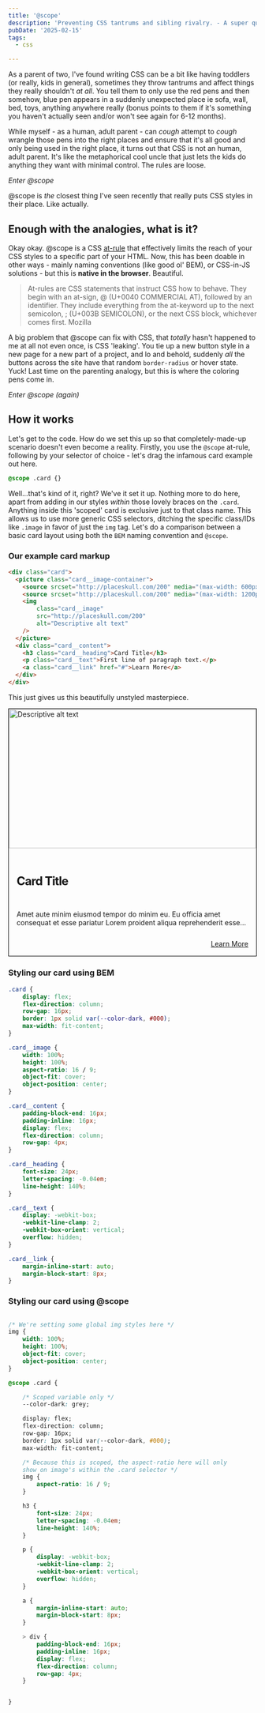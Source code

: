 ```yaml
---
title: '@scope'
description: 'Preventing CSS tantrums and sibling rivalry. - A super quick insight into the @scope property'
pubDate: '2025-02-15'
tags:
  - css

---
```


As a parent of two, I've found writing CSS can be a bit like having toddlers (or really, kids in general), sometimes they throw tantrums and affect things they really shouldn't *at all*. You tell them to only use the red pens and then somehow, blue pen appears in a suddenly unexpected place ie sofa, wall, bed, toys, anything anywhere really (bonus points to them if it's something you haven't actually seen and/or won't see again for 6-12 months).

While myself - as a human, adult parent - can *cough* attempt to *cough* wrangle those pens into the right places and ensure that it's all good and only being used in the right place, it turns out that CSS is not an human, adult parent. It's like the metaphorical cool uncle that just lets the kids do anything they want with minimal control. The rules are loose.

*Enter @scope*

@scope is *the* closest thing I've seen recently that really puts CSS styles in their place. Like actually.

## Enough with the analogies, what is it?

Okay okay. @scope is a CSS [at-rule](https://developer.mozilla.org/en-US/docs/Web/CSS/CSS_syntax/At-rule) that effectively limits the reach of your CSS styles to a specific part of your HTML. Now, this has been doable in other ways - mainly naming conventions (like good ol' BEM), or CSS-in-JS solutions - but this is **native in the browser**. Beautiful.

<div class="blockquote-container">

> At-rules are CSS statements that instruct CSS how to behave. They begin with an at-sign, @ (U+0040 COMMERCIAL AT), followed by an identifier. They include everything from the at-keyword up to the next semicolon, ; (U+003B SEMICOLON), or the next CSS block, whichever comes first.
> Mozilla

</div>

A big problem that @scope can fix with CSS, that _totally_ hasn't happened to me at all not even once, is CSS 'leaking'. You tie up a new button style in a new page for a new part of a project, and lo and behold, suddenly *all* the buttons across the site have that random `border-radius` or hover state. Yuck! Last time on the parenting analogy, but this is where the coloring pens come in.

*Enter @scope (again)*

## How it works

Let's get to the code. How do we set this up so that completely-made-up scenario doesn't even become a reality. Firstly, you use the `@scope` at-rule, following by your selector of choice - let's drag the infamous card example out here.

```css
@scope .card {}
```

Well...that's kind of it, right? We've it set it up. Nothing more to do here, apart from adding in our styles *within* those lovely braces on the `.card`. Anything inside this 'scoped' card is exclusive just to that class name. This allows us to use more generic CSS selectors, ditching the specific class/IDs like `.image` in favor of just the `img` tag. Let's do a comparison between a basic card layout using both the `BEM` naming convention and `@scope`.

### Our example card markup

```html
<div class="card">
  <picture class="card__image-container">
    <source srcset="http://placeskull.com/200" media="(max-width: 600px)" />
    <source srcset="http://placeskull.com/200" media="(max-width: 1200px)" />
    <img
        class="card__image"
        src="http://placeskull.com/200"
        alt="Descriptive alt text"
    />
  </picture>
  <div class="card__content">
    <h3 class="card__heading">Card Title</h3>
    <p class="card__text">First line of paragraph text.</p>
    <a class="card__link" href="#">Learn More</a>
  </div>
</div>
```

This just gives us this beautifully unstyled masterpiece.


<div class="card">
  <picture class="card__image-container">
    <source srcset="http://placeskull.com/200" media="(max-width: 600px)" />
    <source srcset="http://placeskull.com/200" media="(max-width: 1200px)" />
    <img
        class="card__image"
        src="http://placeskull.com/200"
        alt="Descriptive alt text"
    />
  </picture>
  <div class="card__content">
    <h3 class="card__heading">Card Title</h3>
    <p class="card__text">Amet aute minim eiusmod tempor do minim eu. Eu officia amet consequat et esse pariatur Lorem proident aliqua reprehenderit esse elit. Eiusmod laborum fugiat irure culpa adipisicing velit. In consequat adipisicing ea consequat aute elit elit. Do proident veniam commodo voluptate adipisicing ullamco et ut aliqua fugiat id veniam do. Aliquip non incididunt ipsum occaecat cillum est consequat consectetur cillum. Dolore in excepteur veniam adipisicing pariatur Lorem.</p>
    <a class="card__link" href="#">Learn More</a>
  </div>
</div>

### Styling our card using BEM

<style>
.card {
    display: flex;
    flex-direction: column;
    row-gap: 16px;
    border: 1px solid var(--color-dark, #000);
    max-width: fit-content;
}

.card__image {
    width: 100%;
    height: 100%;
    aspect-ratio: 16 / 9;
    object-fit: cover;
    object-position: center;
}

.card__content {
    padding-block-end: 16px;
    padding-inline: 16px;
    display: flex;
    flex-direction: column;
    row-gap: 4px;
}

.card__heading {
    font-size: 24px;
    letter-spacing: -0.04em;
    line-height: 140%;
}

.card__text {
  display: -webkit-box;
  -webkit-line-clamp: 2;
  -webkit-box-orient: vertical;
  overflow: hidden;
}

.card__link {
    margin-inline-start: auto;
    margin-block-start: 8px;
}
</style>

```css
.card {
    display: flex;
    flex-direction: column;
    row-gap: 16px;
    border: 1px solid var(--color-dark, #000);
    max-width: fit-content;
}

.card__image {
    width: 100%;
    height: 100%;
    aspect-ratio: 16 / 9;
    object-fit: cover;
    object-position: center;
}

.card__content {
    padding-block-end: 16px;
    padding-inline: 16px;
    display: flex;
    flex-direction: column;
    row-gap: 4px;
}

.card__heading {
    font-size: 24px;
    letter-spacing: -0.04em;
    line-height: 140%;
}

.card__text {
    display: -webkit-box;
    -webkit-line-clamp: 2;
    -webkit-box-orient: vertical;
    overflow: hidden;
}

.card__link {
    margin-inline-start: auto;
    margin-block-start: 8px;
}
```

### Styling our card using @scope

```css

/* We're setting some global img styles here */
img {
    width: 100%;
    height: 100%;
    object-fit: cover;
    object-position: center;
}

@scope .card {

    /* Scoped variable only */
    --color-dark: grey;

    display: flex;
    flex-direction: column;
    row-gap: 16px;
    border: 1px solid var(--color-dark, #000);
    max-width: fit-content;

    /* Because this is scoped, the aspect-ratio here will only
    show on image's within the .card selector */
    img {
        aspect-ratio: 16 / 9;
    }

    h3 {
        font-size: 24px;
        letter-spacing: -0.04em;
        line-height: 140%;
    }

    p {
        display: -webkit-box;
        -webkit-line-clamp: 2;
        -webkit-box-orient: vertical;
        overflow: hidden;
    }

    a {
        margin-inline-start: auto;
        margin-block-start: 8px;
    }

    > div {
        padding-block-end: 16px;
        padding-inline: 16px;
        display: flex;
        flex-direction: column;
        row-gap: 4px;
    }


}
```

<style>
/* We're setting some global img styles here */
img {
    width: 100%;
    height: 100%;
    object-fit: cover;
    object-position: center;
}

@scope .card {

    /* Scoped variable only */
    --color-dark: grey;

    display: flex;
    flex-direction: column;
    row-gap: 16px;
    border: 1px solid var(--color-dark, #000);
    max-width: fit-content;

    /* Because this is scoped, the aspect-ratio here will only
    show on image's within the .card selector */
    img {
        aspect-ratio: 16 / 9;
    }

    p {
        display: -webkit-box;
        -webkit-line-clamp: 2;
        -webkit-box-orient: vertical;
        overflow: hidden;
    }

    a {
        margin-inline-start: auto;
        margin-block-start: 8px;
    }

    > div {
        padding-block-end: 16px;
        padding-inline: 16px;
        display: flex;
        flex-direction: column;
        row-gap: 4px;
    }


}
</style>

